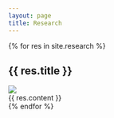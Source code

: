 ```yaml
---
layout: page
title: Research
---
```


<!--{% include research.html %}-->
<div class="post">
{% for res in site.research %}
    <h2 class="post-title">{{ res.title }}</h2>
    <div class="col-md-4">
      <img src="{{ site.baseurl }}{{ res.image }}"/>
    </div>
    <div class="col-md-8">
      {{ res.content }}
    </div>
{% endfor %}
</div>
